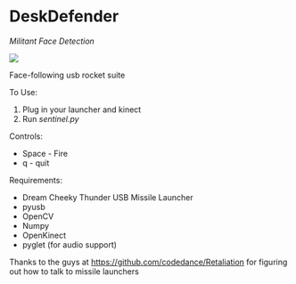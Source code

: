 DeskDefender
============
_Militant Face Detection_

<img src="https://github.com/jamessha78/DeskDefender/tree/master/images/cover_photo.jpg">

Face-following usb rocket suite  

To Use:  
1. Plug in your launcher and kinect  
2. Run _sentinel.py_  

Controls:  
* Space - Fire  
* q - quit  

Requirements:  
* Dream Cheeky Thunder USB Missile Launcher  
* pyusb  
* OpenCV  
* Numpy  
* OpenKinect  
* pyglet (for audio support)  

Thanks to the guys at https://github.com/codedance/Retaliation for figuring out how to talk to missile launchers
